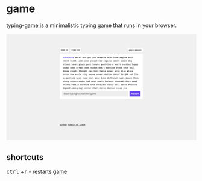 # game

[typing-game](https://zws0.github.io/typing-game) is a minimalistic typing game that runs in your browser.

![typing-game](screenshot.png?raw=true)

## shortcuts

<kbd>ctrl</kbd> +<kbd>r</kbd> - restarts game
